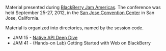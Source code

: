 Material presented during [BlackBerry Jam Americas](http://www.blackberryjamconference.com/americas).
The conference was held September 25-27, 2012, in the
[San Jose Convention Center](http://www.sanjose.com/san-jose-mcenery-convention-center-b5352)
in San Jose, California.

Material is organized into directories, named by the session code.

* JAM 15 - [Native API Deep Dive](http://hosting.desire2learncapture.com/RIM/1/watch/48.aspx)
* JAM 41 - (Hands-on Lab) Getting Started with Web on BlackBerry

